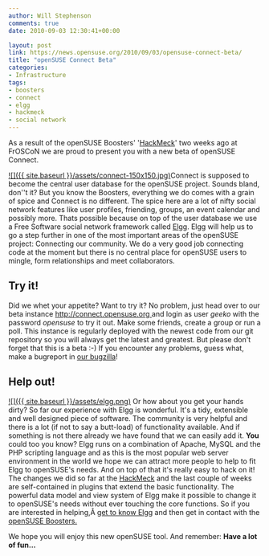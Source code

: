 ```yaml
---
author: Will Stephenson
comments: true
date: 2010-09-03 12:30:41+00:00

layout: post
link: https://news.opensuse.org/2010/09/03/opensuse-connect-beta/
title: "openSUSE Connect Beta"
categories:
- Infrastructure
tags:
- boosters
- connect
- elgg
- hackmeck
- social network
---
```

As a result of the openSUSE Boosters' '[HackMeck](https://news.opensuse.org/2010/08/09/opensuse-connect-hacking-session-at-froscon-2010/)' two weeks ago at FrOSCoN we are proud to present you with a new beta of openSUSE Connect.

[![]({{ site.baseurl }}/assets/connect-150x150.jpg)](http://elgg.org)Connect is supposed to become the central user database for the openSUSE project. Sounds bland, don''t it? But you know the Boosters, everything we do comes with a grain of spice and Connect is no different. The spice here are a lot of nifty social network features like user profiles, friending, groups, an event calendar and possibly more. Thats possible because on top of the user database we use a Free Software social network framework called [Elgg](http://elgg.org). Elgg will help us to go a step further in one of the most important areas of the openSUSE project: Connecting our community. We do a very good job connecting code at the moment but there is no central place for openSUSE users to mingle, form relationships and meet collaborators.


## Try it!


Did we whet your appetite? Want to try it? No problem, just head over to our beta instance [http://connect.opensuse.org ](http://connect.opensuse.org)and login as user _geeko_ with the password _opensuse_ to try it out. Make some friends, create a group or run a poll. This instance is regularly deployed with the newest code from our git repository so you will always get the latest and greatest. But please don't forget that this is a beta :-) If you encounter any problems, guess what, make a bugreport in [our bugzilla](https://bugzilla.novell.com/enter_bug.cgi?classification=7340&product=openSUSE.org&submit=Use+This+Product&component=Connect)!


## Help out!


[![]({{ site.baseurl }}/assets/elgg.png)](http://elgg.org) Or how about you get your hands dirty? So far our experience with Elgg is wonderful. It's a tidy, extensible and well designed piece of software. The community is very helpful and there is a lot (if not to say a butt-load) of functionality available. And if something is not there already we have found that we can easily add it. **You** could too you know? Elgg runs on a combination of Apache, MySQL and the PHP scripting language and as this is the most  popular web server environment in the world we hope we can attract more people to help to fit Elgg to openSUSE's needs. And on top of that it's really easy to hack on it! The changes we did so far at the [HackMeck](https://news.opensuse.org/2010/08/09/opensuse-connect-hacking-session-at-froscon-2010/) and the last couple of weeks are self-contained in plugins that extend the basic functionality. The powerful data model and view system of Elgg make it possible to change it to openSUSE's needs without ever touching the core functions. So if you are interested in helping,Â [get to know Elgg](http://docs.elgg.org/wiki/Getting_Started_With_Development) and then get in contact with the [openSUSE Boosters.](http://en.opensuse.org/openSUSE:Boosters_team)

We hope you will enjoy this new openSUSE tool. And remember: **Have a lot of fun...**		
